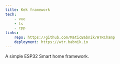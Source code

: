 ```yaml
---
title: Kek framework
tech:
    - vue
    - ts
    - cpp
links:
    repo: https://github.com/MaticBabnik/WTRChamp
    deployment: https://wtr.babnik.io
---
```


A simple ESP32 Smart home framework.
